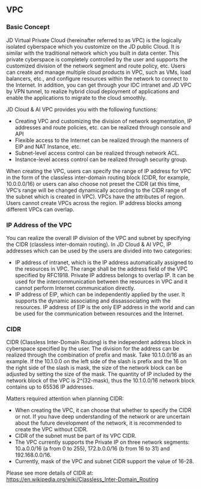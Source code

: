 ## **VPC**

### Basic Concept

JD Virtual Private Cloud (hereinafter referred to as VPC) is the logically isolated cyberspace which you customize on the JD public Cloud. It is similar with the traditional network which you built in data center. This private cyberspace is completely controlled by the user and supports the customized division of the network segment and route policy, etc. Users can create and manage multiple cloud products in VPC, such as VMs, load balancers, etc., and configure resources within the network to connect to the Internet. In addition, you can get through your IDC intranet and JD VPC by VPN tunnel, to realize hybrid cloud deployment of applications and enable the applications to migrate to the cloud smoothly.

JD Cloud & AI VPC provides you with the following functions:

- Creating VPC and customizing the division of network segmentation, IP addresses and route policies, etc. can be realized through console and API
- Flexible access to the Internet can be realized through the manners of EIP and NAT Instance, etc.
- Subnet-level access control can be realized through network ACL.
- Instance-level access control can be realized through security group.

When creating the VPC, users can specify the range of IP address for VPC in the form of the classless inter-domain routing block (CIDR, for example, 10.0.0.0/16) or users can also choose not preset the CIDR (at this time, VPC’s range will be changed dynamically according to the CIDR range of the subnet which is created in VPC). VPCs have the attributes of region. Users cannot create VPCs across the region. IP address blocks among different VPCs can overlap.



### IP Address of the VPC

You can realize the overall IP division of the VPC and subnet by specifying the CIDR (classless inter-domain routing). In JD Cloud & AI VPC, IP addresses which can be used by the users are divided into two categories:

- IP address of intranet, which is the IP address automatically assigned to the resources in VPC. The range shall be the address field of the VPC specified by RFC1918. Private IP address belongs to overlap IP. It can be used for the intercommunication between the resources in VPC and it cannot perform Internet communication directly.
- IP address of EIP, which can be independently applied by the user. It supports the dynamic associating and dissassociating with the resources. IP address of EIP is the only EIP address in the world and can be used for the communication between resources and the Internet.



### **CIDR**

CIDR (Classless Inter-Domain Routing) is the independent address block in cyberspace specified by the user. The division for the address can be realized through the combination of prefix and mask. Take 10.1.0.0/16 as an example. If the 10.1.0.0 on the left side of the slash is prefix and the 16 on the right side of the slash is mask, the size of the network block can be adjusted by setting the size of the mask. The quantity of IP included by the network block of the VPC is 2^(32-mask), thus the 10.1.0.0/16 network block contains up to 65536 IP addresses.

Matters required attention when planning CIDR:

- When creating the VPC, it can choose that whether to specify the CIDR or not. If you have deep understanding of the network or are uncertain about the future development of the network, it is recommended to create the VPC without CIDR.
- CIDR of the subnet must be part of its VPC CIDR.
- The VPC currently supports the Private IP on three network segments: 10.a.0.0/16 (a from 0 to 255), 172.b.0.0/16 (b from 16 to 31) and 192.168.0.0/16.
- Currently, mask of the VPC and subnet CIDR support the value of 16-28.

Please see more details of CIDR at: <https://en.wikipedia.org/wiki/Classless_Inter-Domain_Routing>
